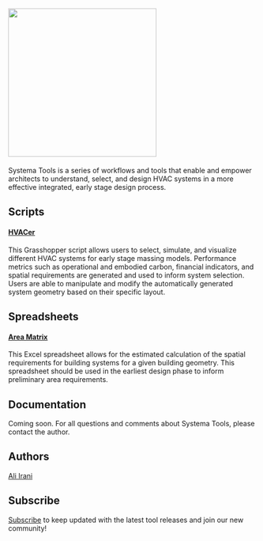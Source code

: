 # <img src="https://user-images.githubusercontent.com/101660017/214353561-71d482fa-4dbf-4bd2-916e-20a49f351db5.png" width="300">

Systema Tools is a series of workflows and tools that enable and empower architects to understand, select, and design HVAC systems in a more effective integrated, early stage design process. 

## Scripts
#### [HVACer](https://github.com/aliirani73/hvacer/blob/main/scripts/HVACer.gh)

This Grasshopper script allows users to select, simulate, and visualize different HVAC systems for early stage massing models. Performance metrics such as operational and embodied carbon, financial indicators, and spatial requirements are generated and used to inform system selection. Users are able to manipulate and modify the automatically generated system geometry based on their specific layout. 

## Spreadsheets
#### [Area Matrix](https://github.com/aliirani73/hvacer/blob/main/spreadsheets/Area%20Requirements%20Spreadsheet.xlsx)

This Excel spreadsheet allows for the estimated calculation of the spatial requirements for building systems for a given building geometry. This spreadsheet should be used in the earliest design phase to inform preliminary area requirements. 

## Documentation

Coming soon. For all questions and comments about Systema Tools, please contact the author.

## Authors
[Ali Irani](https://www.linkedin.com/in/aliirani94/)

## Subscribe
[Subscribe](http://eepurl.com/ih7iB1) to keep updated with the latest tool releases and join our new community!
